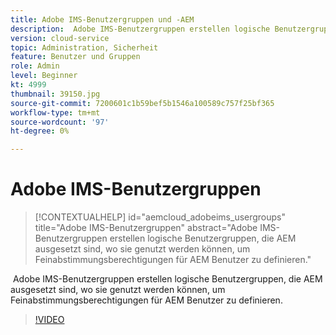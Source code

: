 ```yaml
---
title: Adobe IMS-Benutzergruppen und -AEM
description:  Adobe IMS-Benutzergruppen erstellen logische Benutzergruppen, die AEM ausgesetzt sind, wo sie genutzt werden können, um Feinabstimmungsberechtigungen für AEM Benutzer zu definieren.
version: cloud-service
topic: Administration, Sicherheit
feature: Benutzer und Gruppen
role: Admin
level: Beginner
kt: 4999
thumbnail: 39150.jpg
source-git-commit: 7200601c1b59bef5b1546a100589c757f25bf365
workflow-type: tm+mt
source-wordcount: '97'
ht-degree: 0%

---
```



# Adobe IMS-Benutzergruppen

>[!CONTEXTUALHELP]
>id="aemcloud_adobeims_usergroups"
>title="Adobe IMS-Benutzergruppen"
>abstract="Adobe IMS-Benutzergruppen erstellen logische Benutzergruppen, die AEM ausgesetzt sind, wo sie genutzt werden können, um Feinabstimmungsberechtigungen für AEM Benutzer zu definieren."

 Adobe IMS-Benutzergruppen erstellen logische Benutzergruppen, die AEM ausgesetzt sind, wo sie genutzt werden können, um Feinabstimmungsberechtigungen für AEM Benutzer zu definieren.

>[!VIDEO](https://video.tv.adobe.com/v/39150/?quality=12&learn=on)
